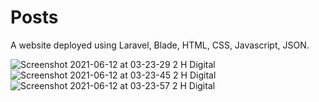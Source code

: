 # Posts
A website deployed using Laravel, Blade, HTML, CSS, Javascript, JSON.

![Screenshot 2021-06-12 at 03-23-29 2 H Digital](https://user-images.githubusercontent.com/63330165/121752479-d4daad80-cb2d-11eb-91df-4ac300062d5d.png)
![Screenshot 2021-06-12 at 03-23-45 2 H Digital](https://user-images.githubusercontent.com/63330165/121752490-defcac00-cb2d-11eb-8fee-4d630fd5b860.png)
![Screenshot 2021-06-12 at 03-23-57 2 H Digital](https://user-images.githubusercontent.com/63330165/121752505-e58b2380-cb2d-11eb-8738-bd55f5393f52.png)
